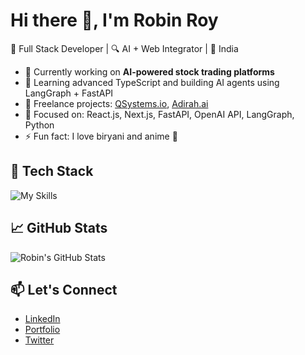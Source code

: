 # Hi there 👋, I'm Robin Roy

🚀 Full Stack Developer | 🔍 AI + Web Integrator | 📍 India

- 🔭 Currently working on **AI-powered stock trading platforms**
- 🌱 Learning advanced TypeScript and building AI agents using LangGraph + FastAPI
- 💼 Freelance projects: [QSystems.io](https://qsystems.io), [Adirah.ai](#)
- 🧠 Focused on: React.js, Next.js, FastAPI, OpenAI API, LangGraph, Python
- ⚡ Fun fact: I love biryani and anime 🎯

## 🔧 Tech Stack
![My Skills](https://skillicons.dev/icons?i=js,ts,react,nextjs,nodejs,express,python,fastapi,postgres,mongodb,figma,vercel,aws,git,github)

## 📈 GitHub Stats
![Robin's GitHub Stats](https://github-readme-stats.vercel.app/api?username=robinroy&show_icons=true&theme=radical)

## 📫 Let's Connect
- [LinkedIn](https://www.linkedin.com/in/your-profile/)
- [Portfolio](https://your-portfolio.com)
- [Twitter](https://twitter.com/yourhandle)
